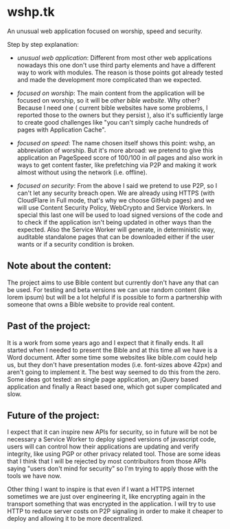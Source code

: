 # wshp.tk
An unusual web application focused on worship, speed and security.

Step by step explanation:

* *unusual web application*: Different from most other web applications nowadays this one don't use third party elements and have a different way to work with modules. The reason is those points got already tested and made the development more complicated than we expected.

* *focused on worship*: The main content from the application will be focused on worship, so it will be *other bible website*. Why other? Because I need one ( current bible websites have some problems, I reported those to the owners but they persist ), also it's sufficiently large to create good challenges like "you can't simply cache hundreds of pages with Application Cache".

* *focused on speed*: The name chosen itself shows this point: wshp, an abbreviation of worship. But it's more abroad: we pretend to give this application an PageSpeed score of 100/100 in *all* pages and also work in ways to get content faster, like prefetching via P2P and making it work almost without using the network (i.e. offline).

* *focused on security*: From the above I said we pretend to use P2P, so I can't let any security breach open. We are already using HTTPS (with CloudFlare in Full mode, that's why we choose GitHub pages) and we will use Content Security Policy, WebCrypto and Service Workers. In special this last one will be used to load signed versions of the code and to check if the application isn't being updated in other ways than the expected. Also the Service Worker will generate, in deterministic way, auditable standalone pages that can be downloaded either if the user wants or if a security condition is broken.

## Note about the content:
The project aims to use Bible content but currently don't have any that can be used. For testing and beta versions we can use random content (like lorem ipsum) but will be a lot helpful if is possible to form a partnership with someone that owns a Bible website to provide real content.

## Past of the project:
It is a work from some years ago and I expect that it finally ends. It all started when I needed to present the Bible and at this time all we have is a Word document. After some time some websites like bible.com could help us, but they don't have presentation modes (i.e. font-sizes above 42px) and aren't going to implement it. The best way seemed to do this from the zero. Some ideas got tested: an single page application, an jQuery based application and finally a React based one, which got super complicated and slow.

## Future of the project:
I expect that it can inspire new APIs for security, so in future will be not be necessary a Service Worker to deploy signed versions of javascript code, users will can control how their applications are updating and verify integrity, like using PGP or other privacy related tool. Those are some ideas that I think that I will be rejected by most contribuitors from those APIs saying "users don't mind for security" so I'm trying to apply those with the tools we have now.

Other thing I want to inspire is that even if I want a HTTPS internet sometimes we are just over engineering it, like encrypting again in the transport something that was encrypted in the application. I will try to use HTTP to reduce server costs on P2P signaling in order to make it cheaper to deploy and allowing it to be more decentralized.

